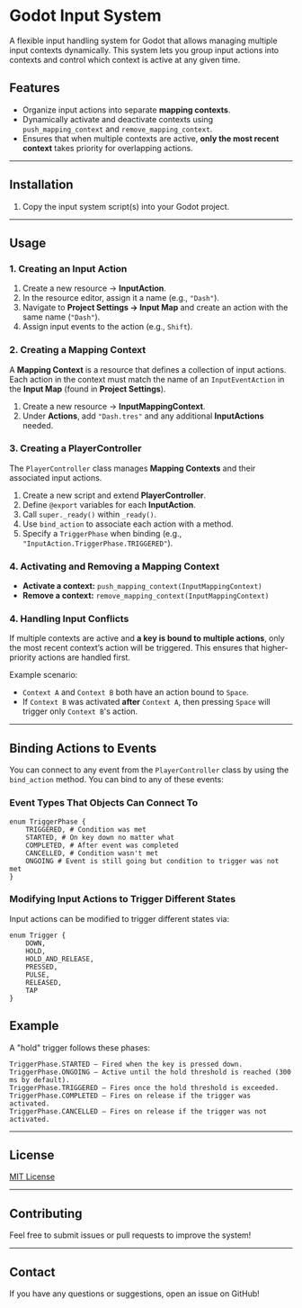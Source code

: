 # Godot Input System

A flexible input handling system for Godot that allows managing multiple input contexts dynamically. This system lets you group input actions into contexts and control which context is active at any given time.

## Features
- Organize input actions into separate **mapping contexts**.
- Dynamically activate and deactivate contexts using `push_mapping_context` and `remove_mapping_context`.
- Ensures that when multiple contexts are active, **only the most recent context** takes priority for overlapping actions.

---

## Installation
1. Copy the input system script(s) into your Godot project.
---

## Usage  

### 1. **Creating an Input Action**  
1. Create a new resource → **InputAction**.  
2. In the resource editor, assign it a name (e.g., `"Dash"`).  
3. Navigate to **Project Settings → Input Map** and create an action with the same name (`"Dash"`).  
4. Assign input events to the action (e.g., `Shift`).  

### 2. **Creating a Mapping Context**  
A **Mapping Context** is a resource that defines a collection of input actions. Each action in the context must match the name of an `InputEventAction` in the **Input Map** (found in **Project Settings**).  

1. Create a new resource → **InputMappingContext**.  
2. Under **Actions**, add `"Dash.tres"` and any additional **InputActions** needed.  

### 3. **Creating a PlayerController**  
The `PlayerController` class manages **Mapping Contexts** and their associated input actions.  

1. Create a new script and extend **PlayerController**.  
2. Define `@export` variables for each **InputAction**.  
3. Call `super._ready()` within `_ready()`.  
4. Use `bind_action` to associate each action with a method.  
5. Specify a `TriggerPhase` when binding (e.g., `"InputAction.TriggerPhase.TRIGGERED"`).  

### 4. **Activating and Removing a Mapping Context**  

- **Activate a context:** `push_mapping_context(InputMappingContext)`  
- **Remove a context:** `remove_mapping_context(InputMappingContext)`
  
### 4. **Handling Input Conflicts**
If multiple contexts are active and **a key is bound to multiple actions**, only the most recent context’s action will be triggered. This ensures that higher-priority actions are handled first.

Example scenario:
- `Context A` and `Context B` both have an action bound to `Space`.
- If `Context B` was activated **after** `Context A`, then pressing `Space` will trigger only `Context B`'s action.

---

## Binding Actions to Events
You can connect to any event from the `PlayerController` class by using the `bind_action` method. You can bind to any of these events:

### **Event Types That Objects Can Connect To**
```gdscript
enum TriggerPhase {
    TRIGGERED, # Condition was met
    STARTED, # On key down no matter what
    COMPLETED, # After event was completed
    CANCELLED, # Condition wasn't met
    ONGOING # Event is still going but condition to trigger was not met
}
```

### **Modifying Input Actions to Trigger Different States**
Input actions can be modified to trigger different states via:
```gdscript
enum Trigger {
    DOWN,
    HOLD,
    HOLD_AND_RELEASE,
    PRESSED,
    PULSE,
    RELEASED,
    TAP
}
```
## Example
A "hold" trigger follows these phases:
```
TriggerPhase.STARTED – Fired when the key is pressed down.
TriggerPhase.ONGOING – Active until the hold threshold is reached (300 ms by default).
TriggerPhase.TRIGGERED – Fires once the hold threshold is exceeded.
TriggerPhase.COMPLETED – Fires on release if the trigger was activated.
TriggerPhase.CANCELLED – Fires on release if the trigger was not activated.
```
---

## License
[MIT License](LICENSE)

---

## Contributing
Feel free to submit issues or pull requests to improve the system!

---

## Contact
If you have any questions or suggestions, open an issue on GitHub!

